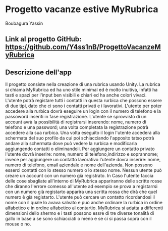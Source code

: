 # Progetto vacanze estive MyRubrica
Boubagura Yassin

## Link al progetto GitHub: https://github.com/Y4ss1nB/ProgettoVacanzeMyRubrica

## Descrizione dell'app
Il progetto consiste nella creazione di una rubrica usando Unity. La rubrica si chiama MyRubrica ed ha uno stile minimal ed è molto inuitiva, infatti ha tasti e spazi per l'input ben visibili e chiari ed ha anche colori vivaci. L'utente potrà registare tutti i contatti in questa rurbica che possono essere di due tipi, dato che ci sono i contatti privati e i lavorativi. L'utente per poter accedere alla rurbica dovrà eseguire un login con il numero di telefono e la passoword inseriti in fase registrazione. L'utente se sprovvisto di un account avrà la possibilità di registrarsi inserendo: nome, numero di telefono e una password; una volta completata la registrazione potrà accedere alla sua rurbica. Una volta eseguito il login l'utente accederà alla schermata del suo profilo da cui poi schiacciando l'apposito tatso potrà andare alla schermata dove può vedere la rurbica e modificarla aggiungendo contatti o eliminandoli. Per aggiungere un contatto privato l'utente dovrà inserire: nome, numero di telefono,indirizzo e soprannome; invece per aggiungere un contatto lavorativo l'utente dovra inserire: nome, numero di telefono, email aziendale e nome dell'azienda. Non possono esserci contatti con lo stesso numero o lo stesso nome. Nessun utente può creare un account con un numero già registrato. In Caso l'utente faccia delle cose sbagliate all'interno di MyRubrica appariranno delle scritte rosse che diranno l'errore comesso all'utente ad esempio se prova a registarrsi con un numero già registarto apparira una scritta rossa che dirà che quel numero è già registarto. L'utente può cercare un contatto ricordandosi il nome con il quale lo avava salvato e può anche ordinare la rurbica in ordine alfabetico e in ordine alfabetico al contartio. MyRubrica si adatta a differenti dimensioni dello shermo e i tasti possono essre di tre diverse tonalità di gallo in base a se sono schiacciati o meno e se ci si passa sopra con il mouse o no. 